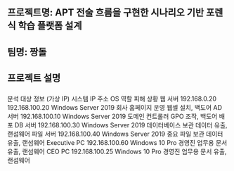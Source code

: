 ## 프로젝트명: APT 전술 흐름을 구현한 시나리오 기반 포렌식 학습 플랫폼 설계
## 팀명: 짱돌
## 프로젝트 설명
###



분석 대상 정보 (가상 IP)
시스템	          IP 주소	               OS	                   역할	             피해 상황
웹 서버      	192.168.0.20
              192.168.100.20	  Windows Server 2019	   회사 홈페이지 운영	  웹셸 설치, 백도어
AD 서버	      192.168.100.10	  Windows Server 2019	   도메인 컨트롤러	      GPO 조작, 백도어 배포
DB 서버	      192.168.100.30	  Windows Server 2019	   데이터베이스 보관	    데이터 유출, 랜섬웨어
파일 서버	    192.168.100.40	  Windows Server 2019	   중요 파일 보관	      데이터 유출, 랜섬웨어
Executive PC	192.168.100.60	  Windows 10 Pro	       경영진 업무용	        문서 유출, 랜섬웨어
CEO PC	      192.168.100.25	  Windows 10 Pro	       경영진 업무용	        문서 유출, 랜섬웨어

